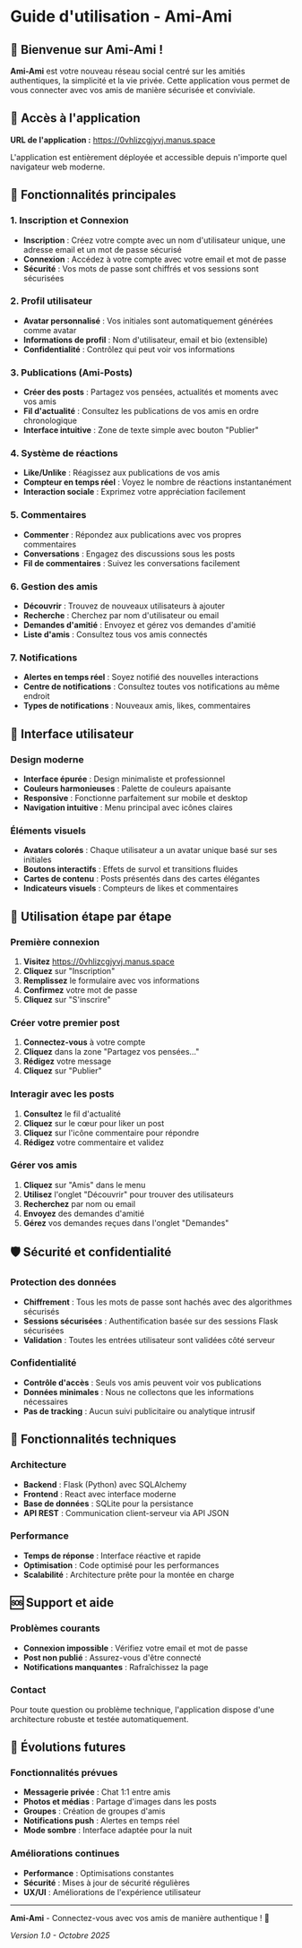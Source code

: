 # Guide d'utilisation - Ami-Ami

## 🎉 Bienvenue sur Ami-Ami !

**Ami-Ami** est votre nouveau réseau social centré sur les amitiés authentiques, la simplicité et la vie privée. Cette application vous permet de vous connecter avec vos amis de manière sécurisée et conviviale.

## 🚀 Accès à l'application

**URL de l'application :** https://0vhlizcgjyvj.manus.space

L'application est entièrement déployée et accessible depuis n'importe quel navigateur web moderne.

## 📱 Fonctionnalités principales

### 1. **Inscription et Connexion**
- **Inscription** : Créez votre compte avec un nom d'utilisateur unique, une adresse email et un mot de passe sécurisé
- **Connexion** : Accédez à votre compte avec votre email et mot de passe
- **Sécurité** : Vos mots de passe sont chiffrés et vos sessions sont sécurisées

### 2. **Profil utilisateur**
- **Avatar personnalisé** : Vos initiales sont automatiquement générées comme avatar
- **Informations de profil** : Nom d'utilisateur, email et bio (extensible)
- **Confidentialité** : Contrôlez qui peut voir vos informations

### 3. **Publications (Ami-Posts)**
- **Créer des posts** : Partagez vos pensées, actualités et moments avec vos amis
- **Fil d'actualité** : Consultez les publications de vos amis en ordre chronologique
- **Interface intuitive** : Zone de texte simple avec bouton "Publier"

### 4. **Système de réactions**
- **Like/Unlike** : Réagissez aux publications de vos amis
- **Compteur en temps réel** : Voyez le nombre de réactions instantanément
- **Interaction sociale** : Exprimez votre appréciation facilement

### 5. **Commentaires**
- **Commenter** : Répondez aux publications avec vos propres commentaires
- **Conversations** : Engagez des discussions sous les posts
- **Fil de commentaires** : Suivez les conversations facilement

### 6. **Gestion des amis**
- **Découvrir** : Trouvez de nouveaux utilisateurs à ajouter
- **Recherche** : Cherchez par nom d'utilisateur ou email
- **Demandes d'amitié** : Envoyez et gérez vos demandes d'amitié
- **Liste d'amis** : Consultez tous vos amis connectés

### 7. **Notifications**
- **Alertes en temps réel** : Soyez notifié des nouvelles interactions
- **Centre de notifications** : Consultez toutes vos notifications au même endroit
- **Types de notifications** : Nouveaux amis, likes, commentaires

## 🎨 Interface utilisateur

### Design moderne
- **Interface épurée** : Design minimaliste et professionnel
- **Couleurs harmonieuses** : Palette de couleurs apaisante
- **Responsive** : Fonctionne parfaitement sur mobile et desktop
- **Navigation intuitive** : Menu principal avec icônes claires

### Éléments visuels
- **Avatars colorés** : Chaque utilisateur a un avatar unique basé sur ses initiales
- **Boutons interactifs** : Effets de survol et transitions fluides
- **Cartes de contenu** : Posts présentés dans des cartes élégantes
- **Indicateurs visuels** : Compteurs de likes et commentaires

## 🔧 Utilisation étape par étape

### Première connexion
1. **Visitez** https://0vhlizcgjyvj.manus.space
2. **Cliquez** sur "Inscription"
3. **Remplissez** le formulaire avec vos informations
4. **Confirmez** votre mot de passe
5. **Cliquez** sur "S'inscrire"

### Créer votre premier post
1. **Connectez-vous** à votre compte
2. **Cliquez** dans la zone "Partagez vos pensées..."
3. **Rédigez** votre message
4. **Cliquez** sur "Publier"

### Interagir avec les posts
1. **Consultez** le fil d'actualité
2. **Cliquez** sur le cœur pour liker un post
3. **Cliquez** sur l'icône commentaire pour répondre
4. **Rédigez** votre commentaire et validez

### Gérer vos amis
1. **Cliquez** sur "Amis" dans le menu
2. **Utilisez** l'onglet "Découvrir" pour trouver des utilisateurs
3. **Recherchez** par nom ou email
4. **Envoyez** des demandes d'amitié
5. **Gérez** vos demandes reçues dans l'onglet "Demandes"

## 🛡️ Sécurité et confidentialité

### Protection des données
- **Chiffrement** : Tous les mots de passe sont hachés avec des algorithmes sécurisés
- **Sessions sécurisées** : Authentification basée sur des sessions Flask sécurisées
- **Validation** : Toutes les entrées utilisateur sont validées côté serveur

### Confidentialité
- **Contrôle d'accès** : Seuls vos amis peuvent voir vos publications
- **Données minimales** : Nous ne collectons que les informations nécessaires
- **Pas de tracking** : Aucun suivi publicitaire ou analytique intrusif

## 🔧 Fonctionnalités techniques

### Architecture
- **Backend** : Flask (Python) avec SQLAlchemy
- **Frontend** : React avec interface moderne
- **Base de données** : SQLite pour la persistance
- **API REST** : Communication client-serveur via API JSON

### Performance
- **Temps de réponse** : Interface réactive et rapide
- **Optimisation** : Code optimisé pour les performances
- **Scalabilité** : Architecture prête pour la montée en charge

## 🆘 Support et aide

### Problèmes courants
- **Connexion impossible** : Vérifiez votre email et mot de passe
- **Post non publié** : Assurez-vous d'être connecté
- **Notifications manquantes** : Rafraîchissez la page

### Contact
Pour toute question ou problème technique, l'application dispose d'une architecture robuste et testée automatiquement.

## 🚀 Évolutions futures

### Fonctionnalités prévues
- **Messagerie privée** : Chat 1:1 entre amis
- **Photos et médias** : Partage d'images dans les posts
- **Groupes** : Création de groupes d'amis
- **Notifications push** : Alertes en temps réel
- **Mode sombre** : Interface adaptée pour la nuit

### Améliorations continues
- **Performance** : Optimisations constantes
- **Sécurité** : Mises à jour de sécurité régulières
- **UX/UI** : Améliorations de l'expérience utilisateur

---

**Ami-Ami** - Connectez-vous avec vos amis de manière authentique ! 🎉

*Version 1.0 - Octobre 2025*
